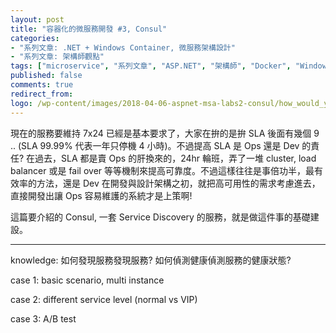 ```yaml
---
layout: post
title: "容器化的微服務開發 #3, Consul"
categories:
- "系列文章: .NET + Windows Container, 微服務架構設計"
- "系列文章: 架構師觀點"
tags: ["microservice", "系列文章", "ASP.NET", "架構師", "Docker", "Windows Container", "DevOps", "Service Discovery", "Consul"]
published: false
comments: true
redirect_from:
logo: /wp-content/images/2018-04-06-aspnet-msa-labs2-consul/how_would_you_solve_the_icing_problem.png
---
```



現在的服務要維持 7x24 已經是基本要求了，大家在拚的是拚 SLA 後面有幾個 9 .. (SLA 99.99% 代表一年只停機 4 小時)。不過提高 SLA 是 Ops 還是 Dev 的責任? 在過去，SLA 都是賣 Ops 的肝換來的，24hr 輪班，弄了一堆 cluster, load balancer 或是 fail over 等等機制來提高可靠度。不過這樣往往是事倍功半，最有效率的方法，還是 Dev 在開發與設計架構之初，就把高可用性的需求考慮進去，直接開發出讓 Ops 容易維護的系統才是上策啊!

這篇要介紹的 Consul, 一套 Service Discovery 的服務，就是做這件事的基礎建設。




-----

knowledge: 如何發現服務發現服務? 如何偵測健康偵測服務的健康狀態?

case 1: basic scenario, multi instance


case 2: different service level (normal vs VIP)


case 3: A/B test


